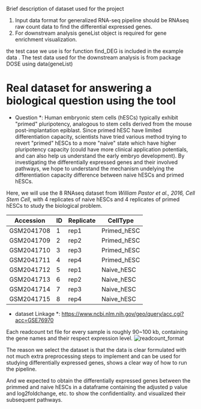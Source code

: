 Brief description of dataset used for the project

1. Input data format for generalized RNA-seq pipeline should be RNAseq raw count data to find the differential expressed genes.
2. For downstream analysis geneList object is required for gene enrichment visualization.

the test case we use is for function find_DEG is included in the example data . The test data used for the downstream analysis is from package DOSE using data(geneList) 

# Real dataset for answering a biological question using the tool

* Question *:
Human embryonic stem cells (hESCs) typically exhibit "primed" pluripotency, analogous to stem cells derived from the mouse post-implantation epiblast. Since primed hESC have limited differentiation capacity, scientists have tried various method trying to revert "primed" hESCs to a more "naive" state which have higher pluripotency capacity (could have more clinical application potentials, and can also help us understand the early embryo development). By investigating the differentially expressed genes and their involved pathways, we hope to understand the mechanism undelying the differentiation capacity difference between naive hESCs and primed hESCs.


Here, we will use the 8 RNAseq dataset from *William Pastor et al., 2016, Cell Stem Cell*, with 4 replicates of naive hESCs and 4 replicates of primed hESCs to study the biological problem.

| Accession  | ID  | Replicate | CellType    ||------------|-----|-----------|-------------||GSM2041708  | 1   |  rep1     | Primed_hESC | |GSM2041709  | 2   |  rep2     | Primed_hESC | |GSM2041710  | 3   |  rep3     | Primed_hESC | |GSM2041711  | 4   |  rep4     | Primed_hESC | |GSM2041712  | 5   |  rep1     | Naive_hESC  | |GSM2041713  | 6   |  rep2     | Naive_hESC  | |GSM2041714  | 7   |  rep3     | Naive_hESC  | |GSM2041715  | 8   |  rep4     | Naive_hESC  | 

* dataset Linkage *:   https://www.ncbi.nlm.nih.gov/geo/query/acc.cgi?acc=GSE76970


Each readcount txt file for every sample is roughly 90~100 kb, containing the gene names and their respect expression level. 
![readcount_format]('../readcount_screenshot.jpg')

The reason we select the dataset is that the data is clear formulated with not much extra preprocessing steps to implement and can be used for studying differentially expressed genes, shows a clear way of how to run the pipeline.

And we expected to obtain the differentially expressed genes between the primmed and naive hESCs in a dataframe containing the adjusted p value and log2foldchange, etc. to show the confidentiality.
and visualized their subsequent pathways.

